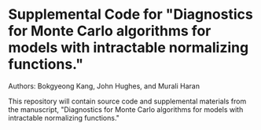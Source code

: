 # Supplemental Code for "Diagnostics for Monte Carlo algorithms for models with intractable normalizing functions."
Authors: Bokgyeong Kang, John Hughes, and Murali Haran

This repository will contain source code and supplemental materials from the manuscript, "Diagnostics for Monte Carlo algorithms for models with intractable normalizing functions."
